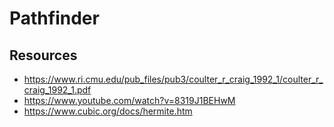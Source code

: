 # Pathfinder

## Resources
- https://www.ri.cmu.edu/pub_files/pub3/coulter_r_craig_1992_1/coulter_r_craig_1992_1.pdf
- https://www.youtube.com/watch?v=8319J1BEHwM
- https://www.cubic.org/docs/hermite.htm

